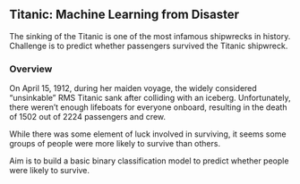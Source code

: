 ## Titanic: Machine Learning from Disaster

The sinking of the Titanic is one of the most infamous shipwrecks in history. Challenge is to predict whether passengers survived the Titanic shipwreck.

### Overview
On April 15, 1912, during her maiden voyage, the widely considered “unsinkable” RMS Titanic sank after colliding with an iceberg. Unfortunately, there weren’t enough lifeboats for everyone onboard, resulting in the death of 1502 out of 2224 passengers and crew.

While there was some element of luck involved in surviving, it seems some groups of people were more likely to survive than others.

Aim is to build a basic binary classification model to predict whether people were likely to survive.
